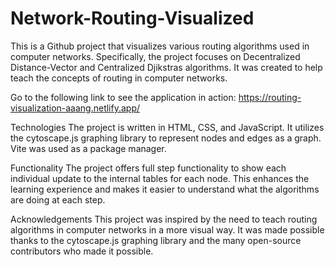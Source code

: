# Network-Routing-Visualized

This is a Github project that visualizes various routing algorithms used in computer networks. Specifically, the project focuses on Decentralized Distance-Vector and Centralized Djikstras algorithms. It was created to help teach the concepts of routing in computer networks.

Go to the following link to see the application in action: https://routing-visualization-aaang.netlify.app/

Technologies
The project is written in HTML, CSS, and JavaScript. It utilizes the cytoscape.js graphing library to represent nodes and edges as a graph. Vite was used as a package manager.

Functionality
The project offers full step functionality to show each individual update to the internal tables for each node. This enhances the learning experience and makes it easier to understand what the algorithms are doing at each step.

Acknowledgements
This project was inspired by the need to teach routing algorithms in computer networks in a more visual way. It was made possible thanks to the cytoscape.js graphing library and the many open-source contributors who made it possible.
